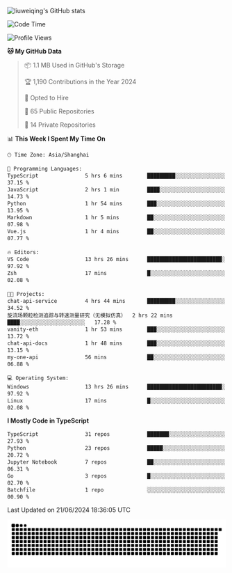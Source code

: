 ![liuweiqing's GitHub stats](https://github-readme-stats.vercel.app/api?username=14790897&show_icons=true&locale=cn&include_all_commits=true&count_private=true)

<!--START_SECTION:waka-->
![Code Time](http://img.shields.io/badge/Code%20Time-1%2C096%20hrs%2035%20mins-blue)

![Profile Views](http://img.shields.io/badge/Profile%20Views-11-blue)

**🐱 My GitHub Data** 

> 📦 1.1 MB Used in GitHub's Storage 
 > 
> 🏆 1,190 Contributions in the Year 2024
 > 
> 💼 Opted to Hire
 > 
> 📜 65 Public Repositories 
 > 
> 🔑 14 Private Repositories 
 > 
📊 **This Week I Spent My Time On** 

```text
🕑︎ Time Zone: Asia/Shanghai

💬 Programming Languages: 
TypeScript               5 hrs 6 mins        █████████░░░░░░░░░░░░░░░░   37.15 % 
JavaScript               2 hrs 1 min         ████░░░░░░░░░░░░░░░░░░░░░   14.73 % 
Python                   1 hr 54 mins        ███░░░░░░░░░░░░░░░░░░░░░░   13.95 % 
Markdown                 1 hr 5 mins         ██░░░░░░░░░░░░░░░░░░░░░░░   07.98 % 
Vue.js                   1 hr 4 mins         ██░░░░░░░░░░░░░░░░░░░░░░░   07.77 % 

🔥 Editors: 
VS Code                  13 hrs 26 mins      ████████████████████████░   97.92 % 
Zsh                      17 mins             █░░░░░░░░░░░░░░░░░░░░░░░░   02.08 % 

🐱‍💻 Projects: 
chat-api-service         4 hrs 44 mins       █████████░░░░░░░░░░░░░░░░   34.52 % 
旋流场颗粒检测追踪与转速测量研究（无模拟仿真）  2 hrs 22 mins       ████░░░░░░░░░░░░░░░░░░░░░   17.28 % 
vanity-eth               1 hr 53 mins        ███░░░░░░░░░░░░░░░░░░░░░░   13.72 % 
chat-api-docs            1 hr 48 mins        ███░░░░░░░░░░░░░░░░░░░░░░   13.15 % 
my-one-api               56 mins             ██░░░░░░░░░░░░░░░░░░░░░░░   06.88 % 

💻 Operating System: 
Windows                  13 hrs 26 mins      ████████████████████████░   97.92 % 
Linux                    17 mins             █░░░░░░░░░░░░░░░░░░░░░░░░   02.08 % 
```

**I Mostly Code in TypeScript** 

```text
TypeScript               31 repos            ███████░░░░░░░░░░░░░░░░░░   27.93 % 
Python                   23 repos            █████░░░░░░░░░░░░░░░░░░░░   20.72 % 
Jupyter Notebook         7 repos             ██░░░░░░░░░░░░░░░░░░░░░░░   06.31 % 
Go                       3 repos             █░░░░░░░░░░░░░░░░░░░░░░░░   02.70 % 
Batchfile                1 repo              ░░░░░░░░░░░░░░░░░░░░░░░░░   00.90 % 
```




 Last Updated on 21/06/2024 18:36:05 UTC
<!--END_SECTION:waka-->

<picture>
  <source media="(prefers-color-scheme: dark)" srcset="https://raw.githubusercontent.com/14790897/14790897/output/github-contribution-grid-snake-dark.svg" />
  <source media="(prefers-color-scheme: light)" srcset="https://raw.githubusercontent.com/14790897/14790897/output/github-contribution-grid-snake.svg" />
  <img alt="github-snake" src="https://raw.githubusercontent.com/14790897/14790897/output/github-contribution-grid-snake.svg" />
</picture>
